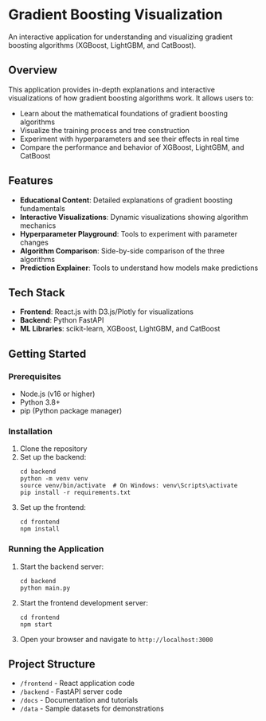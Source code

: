 # Gradient Boosting Visualization

An interactive application for understanding and visualizing gradient boosting algorithms (XGBoost, LightGBM, and CatBoost).

## Overview

This application provides in-depth explanations and interactive visualizations of how gradient boosting algorithms work. It allows users to:

- Learn about the mathematical foundations of gradient boosting algorithms
- Visualize the training process and tree construction 
- Experiment with hyperparameters and see their effects in real time
- Compare the performance and behavior of XGBoost, LightGBM, and CatBoost

## Features

- **Educational Content**: Detailed explanations of gradient boosting fundamentals
- **Interactive Visualizations**: Dynamic visualizations showing algorithm mechanics
- **Hyperparameter Playground**: Tools to experiment with parameter changes
- **Algorithm Comparison**: Side-by-side comparison of the three algorithms
- **Prediction Explainer**: Tools to understand how models make predictions

## Tech Stack

- **Frontend**: React.js with D3.js/Plotly for visualizations
- **Backend**: Python FastAPI
- **ML Libraries**: scikit-learn, XGBoost, LightGBM, and CatBoost

## Getting Started

### Prerequisites

- Node.js (v16 or higher)
- Python 3.8+
- pip (Python package manager)

### Installation

1. Clone the repository
2. Set up the backend:
   ```
   cd backend
   python -m venv venv
   source venv/bin/activate  # On Windows: venv\Scripts\activate
   pip install -r requirements.txt
   ```
3. Set up the frontend:
   ```
   cd frontend
   npm install
   ```

### Running the Application

1. Start the backend server:
   ```
   cd backend
   python main.py
   ```
2. Start the frontend development server:
   ```
   cd frontend
   npm start
   ```
3. Open your browser and navigate to `http://localhost:3000`

## Project Structure

- `/frontend` - React application code
- `/backend` - FastAPI server code
- `/docs` - Documentation and tutorials
- `/data` - Sample datasets for demonstrations
